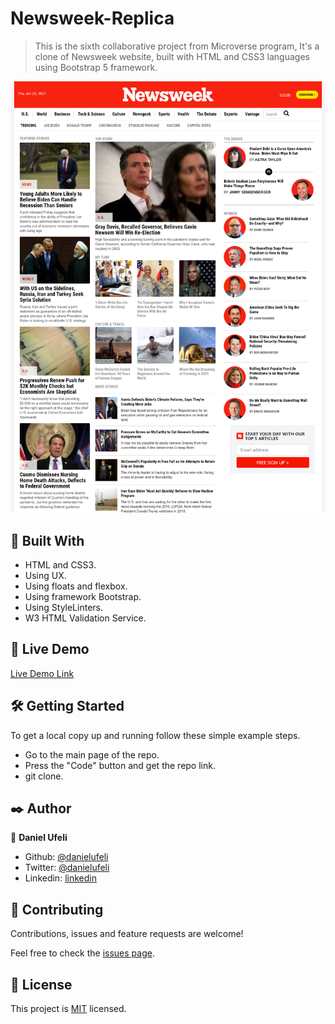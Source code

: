 # Newsweek-Replica

> This is the sixth collaborative project from Microverse program, It's a clone of Newsweek website, built with HTML and CSS3 languages using Bootstrap 5 framework.

![screenshot](./asset/images/screenshot.png)


## 🔧 Built With

- HTML and CSS3.
- Using UX.
- Using floats and flexbox.
- Using framework Bootstrap.
- Using StyleLinters.
- W3 HTML Validation Service.

## 🔴 Live Demo

[Live Demo Link](https://danielufeli.github.io/newsweek-replica/.)


## 🛠 Getting Started

To get a local copy up and running follow these simple example steps.

- Go to the main page of the repo.
- Press the "Code" button and get the repo link.
- git clone.

## ✒️ Author

👤 **Daniel Ufeli**

- Github: [@danielufeli](https://github.com/danielufeli)
- Twitter: [@danielufeli](https://twitter.com/danielufeli)
- Linkedin: [linkedin](https://www.linkedin.com/in/danielufeli/)

## 🤝 Contributing

Contributions, issues and feature requests are welcome!

Feel free to check the [issues page](issues/).

## 📝 License

This project is [MIT](LICENSE.url) licensed.
